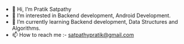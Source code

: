 - 👋 Hi, I’m Pratik Satpathy
- 👀 I’m interested in Backend development, Android Development.
- 🌱 I’m currently learning Backend development, Data Structures and Algorithms.
- 📫 How to reach me :- satpathypratik@gmail.com

<!---
prsatpat1711/prsatpat1711 is a ✨ special ✨ repository because its `README.md` (this file) appears on your GitHub profile.
You can click the Preview link to take a look at your changes.
--->
